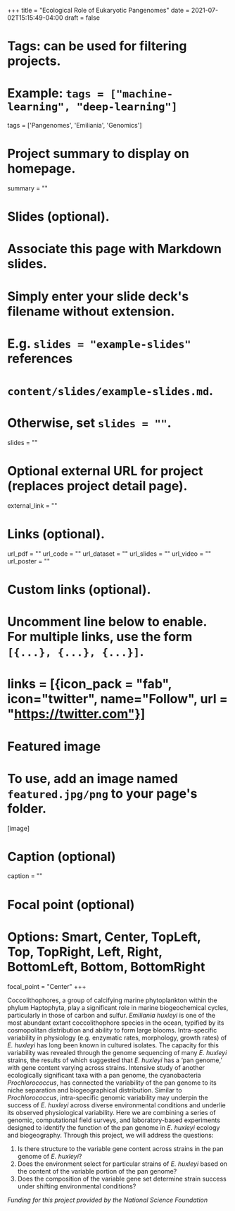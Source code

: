 +++
title = "Ecological Role of Eukaryotic Pangenomes"
date = 2021-07-02T15:15:49-04:00
draft = false

# Tags: can be used for filtering projects.
# Example: `tags = ["machine-learning", "deep-learning"]`
tags = ['Pangenomes', 'Emiliania', 'Genomics']

# Project summary to display on homepage.
summary = ""

# Slides (optional).
#   Associate this page with Markdown slides.
#   Simply enter your slide deck's filename without extension.
#   E.g. `slides = "example-slides"` references
#   `content/slides/example-slides.md`.
#   Otherwise, set `slides = ""`.
slides = ""

# Optional external URL for project (replaces project detail page).
external_link = ""

# Links (optional).
url_pdf = ""
url_code = ""
url_dataset = ""
url_slides = ""
url_video = ""
url_poster = ""

# Custom links (optional).
#   Uncomment line below to enable. For multiple links, use the form `[{...}, {...}, {...}]`.
# links = [{icon_pack = "fab", icon="twitter", name="Follow", url = "https://twitter.com"}]

# Featured image
# To use, add an image named `featured.jpg/png` to your page's folder.
[image]
  # Caption (optional)
  caption = ""

  # Focal point (optional)
  # Options: Smart, Center, TopLeft, Top, TopRight, Left, Right, BottomLeft, Bottom, BottomRight
  focal_point = "Center"
+++

Coccolithophores, a group of calcifying marine phytoplankton within the phylum Haptophyta, play a significant role in marine biogeochemical cycles, particularly in those of carbon and sulfur. *Emiliania huxleyi* is one of the most abundant extant coccolithophore species in the ocean, typified by its cosmopolitan distribution and ability to form large blooms. Intra-specific variability in physiology (e.g. enzymatic rates, morphology, growth rates) of *E. huxleyi* has long been known in cultured isolates. The capacity for this variability was revealed through the genome sequencing of many *E. huxleyi* strains, the results of which suggested that *E. huxleyi* has a ‘pan genome,’ with gene content varying across strains. Intensive study of another ecologically significant taxa with a pan genome, the cyanobacteria *Prochlorococcus*, has connected the variability of the pan genome to its niche separation and biogeographical distribution. Similar to *Prochlorococcus*, intra-specific genomic variability may underpin the success of *E. huxleyi* across diverse environmental conditions and underlie its observed physiological variability. Here we are combining a series of genomic, computational field surveys, and laboratory-based experiments designed to identify the function of the pan genome in *E. huxleyi* ecology and biogeography. Through this project, we will address the questions:

1. Is there structure to the variable gene content across strains in the pan genome of *E. huxleyi*?
2. Does the environment select for particular strains of *E. huxleyi* based on the content of the variable portion of the pan genome?
3. Does the composition of the variable gene set determine strain success under shifting environmental conditions?

*Funding for this project provided by the National Science Foundation*
